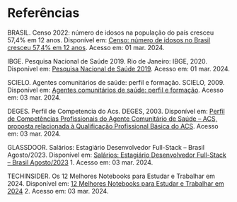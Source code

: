 # Referências

BRASIL. Censo 2022: número de idosos na população do país cresceu 57,4% em 12 anos. Disponível em: [Censo: número de idosos no Brasil cresceu 57,4% em 12 anos](https://www.gov.br/secom/pt-br/assuntos/noticias/2023/10/censo-2022-numero-de-idosos-na-populacao-do-pais-cresceu-57-4-em-12-anos). Acesso em: 01 mar. 2024.

IBGE. Pesquisa Nacional de Saúde 2019. Rio de Janeiro: IBGE, 2020. Disponível em: [Pesquisa Nacional de Saúde
2019](https://agenciadenoticias.ibge.gov.br/media/com_mediaibge/arquivos/a09d971b8c3d3aebfe7e686cc221bc3d.pdf). Acesso em: 01 mar. 2024.

SCIELO. Agentes comunitários de saúde: perfil e formação. SCIELO, 2009. Disponível em: [Agentes comunitários de saúde: perfil e formação](https://www.scielo.br/j/csc/a/ynGgXnSkDM47zhpMcPSpLMG/). Acesso em: 03 mar. 2024.

DEGES. Perfil de Competencia do Acs. DEGES, 2003. Disponível em: [Perfil de Competências Profissionais do Agente
Comunitário de Saúde – ACS, proposta relacionada à
Qualificação Profissional Básica do ACS](https://bvsms.saude.gov.br/bvs/publicacoes/perfil_competencia_acs.pdf). Acesso em: 03 mar. 2024.

GLASSDOOR. Salários: Estagiário Desenvolvedor Full-Stack – Brasil Agosto/2023. Disponível em: [Salários: Estagiário Desenvolvedor Full-Stack – Brasil Agosto/2023](https://www.glassdoor.com.br/Sal%C3%A1rios/estagi%C3%A1rio-desenvolvedor-full-stack-sal%C3%A1rio-SRCH_KO0,35.htm) 1. Acesso em: 03 mar. 2024.

TECHINSIDER. Os 12 Melhores Notebooks para Estudar e Trabalhar em 2024. Disponível em: [12 Melhores Notebooks para Estudar e Trabalhar em 2024](https://techinsider.com.br/melhores-notebooks-para-estudar-e-trabalhar/) 2. Acesso em: 03 mar. 2024.
